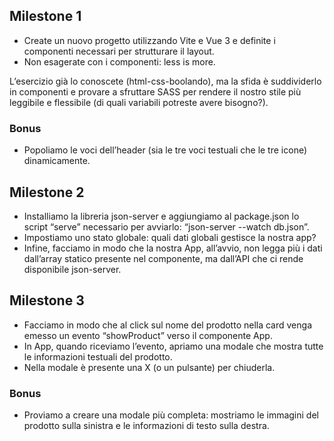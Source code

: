 ## Milestone 1
- Create un nuovo progetto utilizzando Vite e Vue 3 e definite i componenti necessari per strutturare il layout.
- Non esagerate con i componenti: less is more.

L’esercizio già lo conoscete (html-css-boolando), ma la sfida è suddividerlo in componenti e provare a sfruttare SASS per rendere il nostro stile più leggibile e flessibile (di quali variabili potreste avere bisogno?).

### Bonus
- Popoliamo le voci dell’header (sia le tre voci testuali che le tre icone) dinamicamente.

## Milestone 2
- Installiamo la libreria json-server e aggiungiamo al package.json lo script “serve” necessario per avviarlo: “json-server --watch db.json”.
- Impostiamo uno stato globale: quali dati globali gestisce la nostra app?
- Infine, facciamo in modo che la nostra App, all’avvio, non legga più i dati dall’array statico presente nel componente, ma dall’API che ci rende disponibile json-server.

## Milestone 3
- Facciamo in modo che al click sul nome del prodotto nella card venga emesso un evento “showProduct” verso il componente App.
- In App, quando riceviamo l’evento, apriamo una modale che mostra tutte le informazioni testuali del prodotto.
- Nella modale è presente una X (o un pulsante) per chiuderla.

### Bonus
- Proviamo a creare una modale più completa: mostriamo le immagini del prodotto sulla sinistra e le informazioni di testo sulla destra.